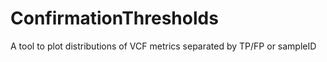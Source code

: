 # ConfirmationThresholds
A tool to plot distributions of VCF metrics separated by TP/FP or sampleID
